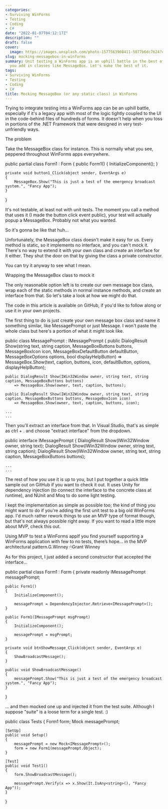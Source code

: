 ```yaml
---
categories:
- Surviving WinForms
- Testing
- Coding
- C#
date: "2022-01-07T04:12:17Z"
description: ""
draft: false
cover:
  image: https://images.unsplash.com/photo-1577563908411-5077b6dc7624?crop=entropy&cs=tinysrgb&fit=max&fm=jpg&ixid=MnwxMTc3M3wwfDF8c2VhcmNofDF8fG1lc3NhZ2V8ZW58MHx8fHwxNjQxNTI0OTM2&ixlib=rb-1.2.1&q=80&w=2000
slug: mocking-messagebox-in-winforms
summary: Unit testing a WinForms app is an uphill battle in the best of times, before
  you add in classes like MessageBox. Let's make the best of it.
tags:
- Surviving WinForms
- Testing
- Coding
- C#
title: Mocking MessageBox (or any static class) in WinForms
---
```



Trying to integrate testing into a WinForms app can be an uphill battle, especially if it's a legacy app with most of the logic tightly coupled to the UI in the code-behind files of hundreds of forms. It doesn't help when you toss in portions of the .NET Framework that were designed in very test-unfriendly ways.


The problem

Take the MessageBox class for instance. This is normally what you see, peppered throughout WinForms apps everywhere.

public partial class Form1 : Form
{
    public Form1()
    {
        InitializeComponent();
    }

    private void button1_Click(object sender, EventArgs e)
    {
        MessageBox.Show("This is just a test of the emergency broadcast system.", "Fancy App");
    }
}

It's not testable, at least not with unit tests. The moment you call a method that uses it (I made the button click event public), your test will actually popup a MessageBox. Probably not what you wanted.


So it's gonna be like that huh...

Unfortunately, the MessageBox class doesn't make it easy for us. Every method is static, so it implements no interface, and you can't mock it. There's no way to extend it with your own class and create an interface for it either. They shut the door on that by giving the class a private constructor.

You can try it anyway to see what I mean.


Wrapping the MessageBox class to mock it

The only reasonable option left is to create our own message box class, wrap each of the static methods in normal instance methods, and create an interface from that. So let's take a look at how we might do that.



The code in this article is available on GitHub, if you'd like to follow along or use it in your own projects.



The first thing to do is just create your own message box class and name it something similar, like MessagePrompt or just Message. I won't paste the whole class but here's a portion of what it might look like.

public class MessagePrompt : IMessagePrompt
{
    public DialogResult Show(string text, string caption, MessageBoxButtons buttons, MessageBoxIcon icon, MessageBoxDefaultButton defaultButton, MessageBoxOptions options, bool displayHelpButton)
        => MessageBox.Show(text, caption, buttons, icon, defaultButton, options, displayHelpButton);

    public DialogResult Show(IWin32Window owner, string text, string caption, MessageBoxButtons buttons)
        => MessageBox.Show(owner, text, caption, buttons);

    public DialogResult Show(IWin32Window owner, string text, string caption, MessageBoxButtons buttons, MessageBoxIcon icon)
        => MessageBox.Show(owner, text, caption, buttons, icon);

    ...
    ...

Then you'll extract an interface from that. In Visual Studio, that's as simple as ctrl + . and choose "extract interface" from the dropdown.

public interface IMessagePrompt
{
    DialogResult Show(IWin32Window owner, string text);
    DialogResult Show(IWin32Window owner, string text, string caption);
    DialogResult Show(IWin32Window owner, string text, string caption, MessageBoxButtons buttons);

    ...
    ...

The rest of how you use it is up to you, but I put together a quick little sample out on GitHub if you want to check it out. It uses Unity for dependency injection (to connect the interface to the concrete class at runtime), and NUnit and Moq to do some light testing.

I kept the implementation as simple as possible too; the kind of thing you might want to do if you're adding the first unit test to a big old WinForms app. I'd much rather rework things to use an MVP type of format though, but that's not always possible right away. If you want to read a little more about MVP, check this out.

Using MVP to test a WinForms appIf you find yourself supporting a WinForms application with few to no tests, there’s hope... in the MVP architectural pattern.G.Winney 🖱Grant Winney

As for this project, I just added a second constructor that accepted the interface...

public partial class Form1 : Form
{
    private readonly IMessagePrompt messagePrompt;

    public Form1()
    {
        InitializeComponent();

        messagePrompt = DependencyInjector.Retrieve<IMessagePrompt>();
    }

    public Form1(IMessagePrompt msgPrompt)
    {
        InitializeComponent();

        messagePrompt = msgPrompt;
    }

    private void btnShowMessage_Click(object sender, EventArgs e)
    {
        ShowBroadcastMessage();
    }

    public void ShowBroadcastMessage()
    {
        messagePrompt.Show("This is just a test of the emergency broadcast system.", "Fancy App");
    }
}

... and then mocked one up and injected it from the test suite. Although I suppose "suite" is a loose term for a single test. :)

public class Tests
{
    Form1 form;
    Mock<IMessagePrompt> messagePrompt;

    [SetUp]
    public void Setup()
    {
        messagePrompt = new Mock<IMessagePrompt>();
        form = new Form1(messagePrompt.Object);
    }

    [Test]
    public void Test1()
    {
        form.ShowBroadcastMessage();

        messagePrompt.Verify(x => x.Show(It.IsAny<string>(), "Fancy App"));
    }
}

